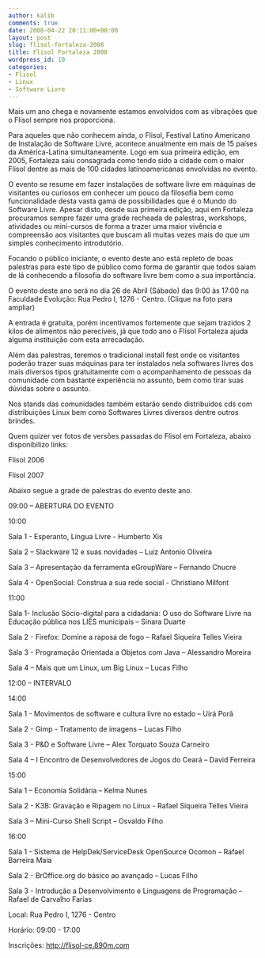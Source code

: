 ```yaml
---
author: kalib
comments: true
date: 2008-04-22 20:11:00+00:00
layout: post
slug: flisol-fortaleza-2008
title: Flisol Fortaleza 2008
wordpress_id: 10
categories:
- Flisol
- Linux
- Software Livre
---
```


Mais um ano chega e novamente estamos envolvidos com as vibrações que o Flisol sempre nos proporciona.




Para aqueles que não conhecem ainda, o Flisol, Festival Latino Americano de Instalação de Software Livre, acontece anualmente em mais de 15 países da América-Latina simultaneamente. Logo em sua primeira edição, em 2005, Fortaleza saiu consagrada como tendo sido a cidade com o maior Flisol dentre as mais de 100 cidades latinoamericanas envolvidas no evento.




O evento se resume em fazer instalações de software livre em máquinas de visitantes ou curiosos em conhecer um pouco da filosofia bem como funcionalidade desta vasta gama de possibilidades que é o Mundo do Software Livre. Apesar disto, desde sua primeira edição, aqui em Fortaleza procuramos sempre fazer uma grade recheada de palestras, workshops, atividades ou mini-cursos de forma a trazer uma maior vivência e compreensão aos visitantes que buscam ali muitas vezes mais do que um simples conhecimento introdutório.




Focando o público iniciante, o evento deste ano está repleto de boas palestras para este tipo de público como forma de garantir que todos saiam de lá conhecendo a filosofia do software livre bem como a sua importância.




O evento deste ano será no dia 26 de Abril (Sábado) das 9:00 às 17:00 na Faculdade Evolução: Rua Pedro I, 1276 - Centro. (Clique na foto para ampliar)




A entrada é gratuita, porém incentivamos fortemente que sejam trazidos 2 kilos de alimentos não perecíveis, já que todo ano o Flisol Fortaleza ajuda alguma instituição com esta arrecadação.




Além das palestras, teremos o tradicional install fest onde os visitantes poderão trazer suas máquinas para ter instalados nela softwares livres dos mais diversos tipos gratuitamente com o acompanhamento de pessoas da comunidade com bastante experiência no assunto, bem como tirar suas dúvidas sobre o assunto.




Nos stands das comunidades também estarão sendo distribuídos cds com distribuições Linux bem como Softwares Livres diversos dentre outros brindes.




Quem quizer ver fotos de versões passadas do Flisol em Fortaleza, abaixo disponibilizo links:




Flisol 2006  

Flisol 2007




Abaixo segue a grade de palestras do evento deste ano.




09:00 – ABERTURA DO EVENTO




10:00  

Sala 1 - Esperanto, Língua Livre - Humberto Xis  

Sala 2 – Slackware 12 e suas novidades – Luiz Antonio Oliveira  

Sala 3 – Apresentação da ferramenta eGroupWare – Fernando Chucre  

Sala 4 - OpenSocial: Construa a sua rede social - Christiano Milfont




11:00  

Sala 1- Inclusão Sócio-digital para a cidadania: O uso do Software Livre na Educação pública nos LIES municipais – Sinara Duarte  

Sala 2 - Firefox: Domine a raposa de fogo – Rafael Siqueira Telles Vieira  

Sala 3 - Programação Orientada a Objetos com Java – Alessandro Moreira  

Sala 4 – Mais que um Linux, um Big Linux – Lucas Filho




12:00 – INTERVALO




14:00  

Sala 1 - Movimentos de software e cultura livre no estado – Uirá Porã  

Sala 2 - Gimp - Tratamento de imagens – Lucas Filho  

Sala 3 - P&D e Software Livre – Alex Torquato Souza Carneiro  

Sala 4 – I Encontro de Desenvolvedores de Jogos do Ceará – David Ferreira




15:00  

Sala 1 – Economia Solidária – Kelma Nunes  

Sala 2 - K3B: Gravação e Ripagem no Linux - Rafael Siqueira Telles Vieira  

Sala 3 – Mini-Curso Shell Script – Osvaldo Filho




16:00  

Sala 1 - Sistema de HelpDek/ServiceDesk OpenSource Ocomon – Rafael Barreira Maia  

Sala 2 - BrOffice.org do básico ao avançado – Lucas Filho  

Sala 3 - Introdução a Desenvolvimento e Linguagens de Programação – Rafael de Carvalho Farias




Local: Rua Pedro I, 1276 - Centro  

Horário: 09:00 - 17:00




Inscrições: http://flisol-ce.890m.com  


